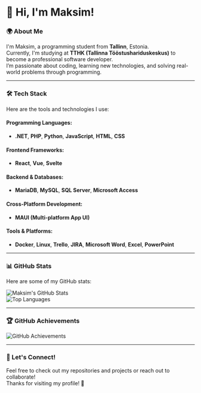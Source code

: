 # 👋 Hi, I'm Maksim!

### 🌍 About Me  
I'm Maksim, a programming student from **Tallinn**, Estonia.  
Currently, I'm studying at **TTHK (Tallinna Tööstushariduskeskus)** to become a professional software developer.  
I’m passionate about coding, learning new technologies, and solving real-world problems through programming.

---

### 🛠 Tech Stack  
Here are the tools and technologies I use:

#### Programming Languages:
- **.NET**, **PHP**, **Python**, **JavaScript**, **HTML**, **CSS**

#### Frontend Frameworks:
- **React**, **Vue**, **Svelte**

#### Backend & Databases:
- **MariaDB**, **MySQL**, **SQL Server**, **Microsoft Access**

#### Cross-Platform Development:
- **MAUI (Multi-platform App UI)**

#### Tools & Platforms:
- **Docker**, **Linux**, **Trello**, **JIRA**, **Microsoft Word**, **Excel**, **PowerPoint**

---

### 📊 GitHub Stats  
Here are some of my GitHub stats:

![Maksim's GitHub Stats](https://github-readme-stats.vercel.app/api?username=YOUR_GITHUB_USERNAME&show_icons=true&theme=radical)  
![Top Languages](https://github-readme-stats.vercel.app/api/top-langs/?username=YOUR_GITHUB_USERNAME&layout=compact&theme=radical)

---

### 🏆 GitHub Achievements  
![GitHub Achievements](https://github-profile-trophy.vercel.app/?username=YOUR_GITHUB_USERNAME&theme=onedark)

---

### 🌟 Let's Connect!  
Feel free to check out my repositories and projects or reach out to collaborate!  
Thanks for visiting my profile! 🚀
